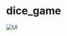 # dice_game
![UI](https://user-images.githubusercontent.com/77739006/138851635-09c1a4b0-5861-4059-b864-b763d59e4246.png)
